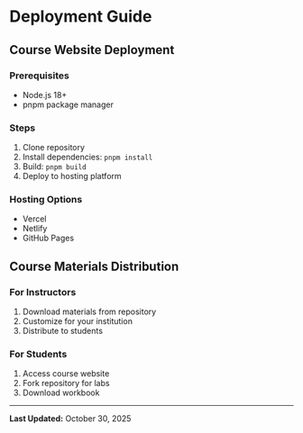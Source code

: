 # Deployment Guide

## Course Website Deployment

### Prerequisites
- Node.js 18+
- pnpm package manager

### Steps
1. Clone repository
2. Install dependencies: `pnpm install`
3. Build: `pnpm build`
4. Deploy to hosting platform

### Hosting Options
- Vercel
- Netlify
- GitHub Pages

## Course Materials Distribution

### For Instructors
1. Download materials from repository
2. Customize for your institution
3. Distribute to students

### For Students
1. Access course website
2. Fork repository for labs
3. Download workbook

---

**Last Updated:** October 30, 2025
